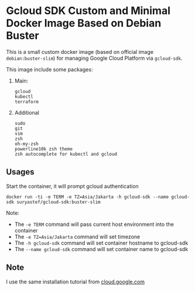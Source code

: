 # Gcloud SDK Custom and Minimal Docker Image Based on Debian Buster

This is a small custom docker image (based on official image `debian:buster-slim`) for managing Google Cloud Platform via `gcloud-sdk`.

This image include some packages:

1. Main:

    ```
    gcloud
    kubectl
    terraform
    ```

2. Additional

    ```
    sudo
    git
    vim
    zsh
    oh-my-zsh
    powerline10k zsh theme
    zsh autocomplete for kubectl and gcloud
    ```

## Usages

Start the container, it will prompt gcloud authentication

```
docker run -ti -e TERM -e TZ=Asia/Jakarta -h gcloud-sdk --name gcloud-sdk suryastef/gcloud-sdk:buster-slim
```

Note:

- The `-e TERM` command will pass current host environment into the container
- The `-e TZ=Asia/Jakarta` command will set timezone
- The `-h gcloud-sdk` command will set container hostname to gcloud-sdk
- The `--name gcloud-sdk` command will set container name to gcloud-sdk

## Note

I use the same installation tutorial from [cloud.google.com](https://cloud.google.com/sdk/docs/downloads-apt-get)